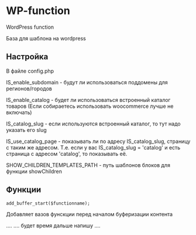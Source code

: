 # WP-function
WordPress function

База для шаблона на wordpress

## Настройка

В файле config.php

IS_enable_subdomain - будут ли использоваться поддомены для регионов/городов

IS_enable_catalog - будет ли использоваться встроенный каталог товаров (Если собираетесь использовать woocommerce лучше не включать)

IS_catalog_slug - если используются встроенный каталог, то тут надо указать его slug

IS_use_catalog_page - показывать ли по адресу IS_catalog_slug, страницу с таким же адресом.
Т.е. если у вас IS_catalog_slug = 'catalog' и есть страница с адресом 'catalog', то показывать её.

SHOW_CHILDREN_TEMPLATES_PATH - путь шаблонов блоков для функции showChildren


## Функции


	add_buffer_start($functionname);

Добавляет вазов фунскции перед началом буферизации контента


....
.... будет время дальше напишу
....
